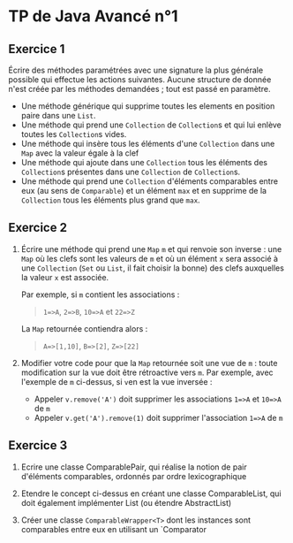 TP de Java Avancé n°1
=====================

Exercice 1
----------

Écrire des méthodes paramétrées avec une signature la plus générale possible qui effectue les actions suivantes. Aucune structure de donnée n'est créée par les méthodes demandées ; tout est passé en paramètre.

- Une méthode générique qui supprime toutes les elements en position paire dans une `List`.
- Une méthode qui prend une `Collection` de `Collection`s et qui lui enlève toutes les `Collection`s vides.
- Une méthode qui insère tous les éléments d'une `Collection` dans une `Map` avec la valeur égale à la clef
- Une méthode qui ajoute dans une `Collection` tous les éléments des `Collection`s présentes dans une `Collection` de `Collection`s.
- Une méthode qui prend une `Collection` d'éléments comparables entre eux (au sens de `Comparable`) et un élément `max` et en supprime de la `Collection` tous les éléments plus grand que `max`.

Exercice 2
----------
1. Écrire une méthode qui prend une `Map` `m` et qui renvoie son inverse : une `Map` où les clefs sont les valeurs de `m` et où un élément `x` sera associé à une `Collection` (`Set` ou `List`, il fait choisir la bonne) des clefs auxquelles la valeur `x` est associée.

   Par exemple, si `m` contient les associations :
   
   > `1=>A`, `2=>B`, `10=>A` et `22=>Z`
   
   La `Map` retournée contiendra alors :
   
   > `A=>[1,10]`, `B=>[2]`, `Z=>[22]`

2. Modifier votre code pour que la `Map` retournée soit une vue de `m` : toute modification sur la vue doit être rétroactive vers `m`. Par exemple, avec l'exemple de `m` ci-dessus, si `v`en est la vue inversée :

   - Appeler `v.remove('A')` doit supprimer les associations `1=>A` et `10=>A` de `m`
   - Appeler `v.get('A').remove(1)` doit supprimer l'association `1=>A` de `m`


Exercice 3
---

1. Ecrire une classe ComparablePair, qui réalise la notion de pair d'éléments comparables, ordonnés par ordre lexicographique

2. Etendre le concept ci-dessus en créant une classe ComparableList, qui doit également implémenter List (ou étendre AbstractList)

3. Créer une classe `ComparableWrapper<T>` dont les instances sont comparables entre eux en utilisant un `Comparator<T>